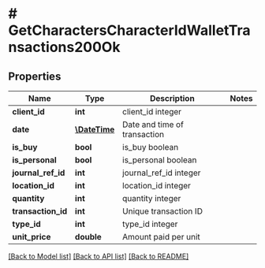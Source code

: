 # # GetCharactersCharacterIdWalletTransactions200Ok

## Properties

Name | Type | Description | Notes
------------ | ------------- | ------------- | -------------
**client_id** | **int** | client_id integer |
**date** | [**\DateTime**](\DateTime.md) | Date and time of transaction |
**is_buy** | **bool** | is_buy boolean |
**is_personal** | **bool** | is_personal boolean |
**journal_ref_id** | **int** | journal_ref_id integer |
**location_id** | **int** | location_id integer |
**quantity** | **int** | quantity integer |
**transaction_id** | **int** | Unique transaction ID |
**type_id** | **int** | type_id integer |
**unit_price** | **double** | Amount paid per unit |

[[Back to Model list]](../../README.md#models) [[Back to API list]](../../README.md#endpoints) [[Back to README]](../../README.md)
